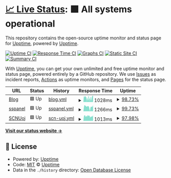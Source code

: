 # [📈 Live Status](https://demo.upptime.js.org): <!--live status--> **🟩 All systems operational**

This repository contains the open-source uptime monitor and status page for [Upptime](https://upptime.js.org), powered by [Upptime](https://github.com/upptime/upptime).

[![Uptime CI](https://github.com/M1saka10010/uptime/workflows/Uptime%20CI/badge.svg)](https://github.com/M1saka10010/uptime/actions?query=workflow%3A%22Uptime+CI%22)
[![Response Time CI](https://github.com/M1saka10010/uptime/workflows/Response%20Time%20CI/badge.svg)](https://github.com/M1saka10010/uptime/actions?query=workflow%3A%22Response+Time+CI%22)
[![Graphs CI](https://github.com/M1saka10010/uptime/workflows/Graphs%20CI/badge.svg)](https://github.com/M1saka10010/uptime/actions?query=workflow%3A%22Graphs+CI%22)
[![Static Site CI](https://github.com/M1saka10010/uptime/workflows/Static%20Site%20CI/badge.svg)](https://github.com/M1saka10010/uptime/actions?query=workflow%3A%22Static+Site+CI%22)
[![Summary CI](https://github.com/M1saka10010/uptime/workflows/Summary%20CI/badge.svg)](https://github.com/M1saka10010/uptime/actions?query=workflow%3A%22Summary+CI%22)

With [Upptime](https://upptime.js.org), you can get your own unlimited and free uptime monitor and status page, powered entirely by a GitHub repository. We use [Issues](https://github.com/upptime/upptime/issues) as incident reports, [Actions](https://github.com/M1saka10010/uptime/actions) as uptime monitors, and [Pages](https://demo.upptime.js.org) for the status page.

<!--start: status pages-->
<!-- This summary is generated by Upptime (https://github.com/upptime/upptime) -->
<!-- Do not edit this manually, your changes will be overwritten -->
<!-- prettier-ignore -->
| URL | Status | History | Response Time | Uptime |
| --- | ------ | ------- | ------------- | ------ |
| <img alt="" src="https://favicons.githubusercontent.com/www.hunyl.com" height="13"> [Blog](https://www.hunyl.com) | 🟩 Up | [blog.yml](https://github.com/M1saka10010/uptime/commits/HEAD/history/blog.yml) | <details><summary><img alt="Response time graph" src="./graphs/blog/response-time-week.png" height="20"> 1028ms</summary><br><a href="https://uptime.594144.xyz/history/blog"><img alt="Response time 1930" src="https://img.shields.io/endpoint?url=https%3A%2F%2Fraw.githubusercontent.com%2FM1saka10010%2Fuptime%2FHEAD%2Fapi%2Fblog%2Fresponse-time.json"></a><br><a href="https://uptime.594144.xyz/history/blog"><img alt="24-hour response time 908" src="https://img.shields.io/endpoint?url=https%3A%2F%2Fraw.githubusercontent.com%2FM1saka10010%2Fuptime%2FHEAD%2Fapi%2Fblog%2Fresponse-time-day.json"></a><br><a href="https://uptime.594144.xyz/history/blog"><img alt="7-day response time 1028" src="https://img.shields.io/endpoint?url=https%3A%2F%2Fraw.githubusercontent.com%2FM1saka10010%2Fuptime%2FHEAD%2Fapi%2Fblog%2Fresponse-time-week.json"></a><br><a href="https://uptime.594144.xyz/history/blog"><img alt="30-day response time 1499" src="https://img.shields.io/endpoint?url=https%3A%2F%2Fraw.githubusercontent.com%2FM1saka10010%2Fuptime%2FHEAD%2Fapi%2Fblog%2Fresponse-time-month.json"></a><br><a href="https://uptime.594144.xyz/history/blog"><img alt="1-year response time 1930" src="https://img.shields.io/endpoint?url=https%3A%2F%2Fraw.githubusercontent.com%2FM1saka10010%2Fuptime%2FHEAD%2Fapi%2Fblog%2Fresponse-time-year.json"></a></details> | <details><summary><a href="https://uptime.594144.xyz/history/blog">98.73%</a></summary><a href="https://uptime.594144.xyz/history/blog"><img alt="All-time uptime 99.90%" src="https://img.shields.io/endpoint?url=https%3A%2F%2Fraw.githubusercontent.com%2FM1saka10010%2Fuptime%2FHEAD%2Fapi%2Fblog%2Fuptime.json"></a><br><a href="https://uptime.594144.xyz/history/blog"><img alt="24-hour uptime 100.00%" src="https://img.shields.io/endpoint?url=https%3A%2F%2Fraw.githubusercontent.com%2FM1saka10010%2Fuptime%2FHEAD%2Fapi%2Fblog%2Fuptime-day.json"></a><br><a href="https://uptime.594144.xyz/history/blog"><img alt="7-day uptime 98.73%" src="https://img.shields.io/endpoint?url=https%3A%2F%2Fraw.githubusercontent.com%2FM1saka10010%2Fuptime%2FHEAD%2Fapi%2Fblog%2Fuptime-week.json"></a><br><a href="https://uptime.594144.xyz/history/blog"><img alt="30-day uptime 99.54%" src="https://img.shields.io/endpoint?url=https%3A%2F%2Fraw.githubusercontent.com%2FM1saka10010%2Fuptime%2FHEAD%2Fapi%2Fblog%2Fuptime-month.json"></a><br><a href="https://uptime.594144.xyz/history/blog"><img alt="1-year uptime 99.90%" src="https://img.shields.io/endpoint?url=https%3A%2F%2Fraw.githubusercontent.com%2FM1saka10010%2Fuptime%2FHEAD%2Fapi%2Fblog%2Fuptime-year.json"></a></details>
| <img alt="" src="https://favicons.githubusercontent.com/ss.168167.xyz" height="13"> [sspanel](https://ss.168167.xyz) | 🟩 Up | [sspanel.yml](https://github.com/M1saka10010/uptime/commits/HEAD/history/sspanel.yml) | <details><summary><img alt="Response time graph" src="./graphs/sspanel/response-time-week.png" height="20"> 1266ms</summary><br><a href="https://uptime.594144.xyz/history/sspanel"><img alt="Response time 1919" src="https://img.shields.io/endpoint?url=https%3A%2F%2Fraw.githubusercontent.com%2FM1saka10010%2Fuptime%2FHEAD%2Fapi%2Fsspanel%2Fresponse-time.json"></a><br><a href="https://uptime.594144.xyz/history/sspanel"><img alt="24-hour response time 1721" src="https://img.shields.io/endpoint?url=https%3A%2F%2Fraw.githubusercontent.com%2FM1saka10010%2Fuptime%2FHEAD%2Fapi%2Fsspanel%2Fresponse-time-day.json"></a><br><a href="https://uptime.594144.xyz/history/sspanel"><img alt="7-day response time 1266" src="https://img.shields.io/endpoint?url=https%3A%2F%2Fraw.githubusercontent.com%2FM1saka10010%2Fuptime%2FHEAD%2Fapi%2Fsspanel%2Fresponse-time-week.json"></a><br><a href="https://uptime.594144.xyz/history/sspanel"><img alt="30-day response time 1884" src="https://img.shields.io/endpoint?url=https%3A%2F%2Fraw.githubusercontent.com%2FM1saka10010%2Fuptime%2FHEAD%2Fapi%2Fsspanel%2Fresponse-time-month.json"></a><br><a href="https://uptime.594144.xyz/history/sspanel"><img alt="1-year response time 1919" src="https://img.shields.io/endpoint?url=https%3A%2F%2Fraw.githubusercontent.com%2FM1saka10010%2Fuptime%2FHEAD%2Fapi%2Fsspanel%2Fresponse-time-year.json"></a></details> | <details><summary><a href="https://uptime.594144.xyz/history/sspanel">99.73%</a></summary><a href="https://uptime.594144.xyz/history/sspanel"><img alt="All-time uptime 99.93%" src="https://img.shields.io/endpoint?url=https%3A%2F%2Fraw.githubusercontent.com%2FM1saka10010%2Fuptime%2FHEAD%2Fapi%2Fsspanel%2Fuptime.json"></a><br><a href="https://uptime.594144.xyz/history/sspanel"><img alt="24-hour uptime 100.00%" src="https://img.shields.io/endpoint?url=https%3A%2F%2Fraw.githubusercontent.com%2FM1saka10010%2Fuptime%2FHEAD%2Fapi%2Fsspanel%2Fuptime-day.json"></a><br><a href="https://uptime.594144.xyz/history/sspanel"><img alt="7-day uptime 99.73%" src="https://img.shields.io/endpoint?url=https%3A%2F%2Fraw.githubusercontent.com%2FM1saka10010%2Fuptime%2FHEAD%2Fapi%2Fsspanel%2Fuptime-week.json"></a><br><a href="https://uptime.594144.xyz/history/sspanel"><img alt="30-day uptime 99.83%" src="https://img.shields.io/endpoint?url=https%3A%2F%2Fraw.githubusercontent.com%2FM1saka10010%2Fuptime%2FHEAD%2Fapi%2Fsspanel%2Fuptime-month.json"></a><br><a href="https://uptime.594144.xyz/history/sspanel"><img alt="1-year uptime 99.93%" src="https://img.shields.io/endpoint?url=https%3A%2F%2Fraw.githubusercontent.com%2FM1saka10010%2Fuptime%2FHEAD%2Fapi%2Fsspanel%2Fuptime-year.json"></a></details>
| <img alt="" src="https://favicons.githubusercontent.com/oj.socoding.cn" height="13"> [SCNUoj](https://oj.socoding.cn) | 🟩 Up | [scn-uoj.yml](https://github.com/M1saka10010/uptime/commits/HEAD/history/scn-uoj.yml) | <details><summary><img alt="Response time graph" src="./graphs/scn-uoj/response-time-week.png" height="20"> 1013ms</summary><br><a href="https://uptime.594144.xyz/history/scn-uoj"><img alt="Response time 1137" src="https://img.shields.io/endpoint?url=https%3A%2F%2Fraw.githubusercontent.com%2FM1saka10010%2Fuptime%2FHEAD%2Fapi%2Fscn-uoj%2Fresponse-time.json"></a><br><a href="https://uptime.594144.xyz/history/scn-uoj"><img alt="24-hour response time 1300" src="https://img.shields.io/endpoint?url=https%3A%2F%2Fraw.githubusercontent.com%2FM1saka10010%2Fuptime%2FHEAD%2Fapi%2Fscn-uoj%2Fresponse-time-day.json"></a><br><a href="https://uptime.594144.xyz/history/scn-uoj"><img alt="7-day response time 1013" src="https://img.shields.io/endpoint?url=https%3A%2F%2Fraw.githubusercontent.com%2FM1saka10010%2Fuptime%2FHEAD%2Fapi%2Fscn-uoj%2Fresponse-time-week.json"></a><br><a href="https://uptime.594144.xyz/history/scn-uoj"><img alt="30-day response time 1042" src="https://img.shields.io/endpoint?url=https%3A%2F%2Fraw.githubusercontent.com%2FM1saka10010%2Fuptime%2FHEAD%2Fapi%2Fscn-uoj%2Fresponse-time-month.json"></a><br><a href="https://uptime.594144.xyz/history/scn-uoj"><img alt="1-year response time 1137" src="https://img.shields.io/endpoint?url=https%3A%2F%2Fraw.githubusercontent.com%2FM1saka10010%2Fuptime%2FHEAD%2Fapi%2Fscn-uoj%2Fresponse-time-year.json"></a></details> | <details><summary><a href="https://uptime.594144.xyz/history/scn-uoj">97.98%</a></summary><a href="https://uptime.594144.xyz/history/scn-uoj"><img alt="All-time uptime 83.13%" src="https://img.shields.io/endpoint?url=https%3A%2F%2Fraw.githubusercontent.com%2FM1saka10010%2Fuptime%2FHEAD%2Fapi%2Fscn-uoj%2Fuptime.json"></a><br><a href="https://uptime.594144.xyz/history/scn-uoj"><img alt="24-hour uptime 100.00%" src="https://img.shields.io/endpoint?url=https%3A%2F%2Fraw.githubusercontent.com%2FM1saka10010%2Fuptime%2FHEAD%2Fapi%2Fscn-uoj%2Fuptime-day.json"></a><br><a href="https://uptime.594144.xyz/history/scn-uoj"><img alt="7-day uptime 97.98%" src="https://img.shields.io/endpoint?url=https%3A%2F%2Fraw.githubusercontent.com%2FM1saka10010%2Fuptime%2FHEAD%2Fapi%2Fscn-uoj%2Fuptime-week.json"></a><br><a href="https://uptime.594144.xyz/history/scn-uoj"><img alt="30-day uptime 96.08%" src="https://img.shields.io/endpoint?url=https%3A%2F%2Fraw.githubusercontent.com%2FM1saka10010%2Fuptime%2FHEAD%2Fapi%2Fscn-uoj%2Fuptime-month.json"></a><br><a href="https://uptime.594144.xyz/history/scn-uoj"><img alt="1-year uptime 83.13%" src="https://img.shields.io/endpoint?url=https%3A%2F%2Fraw.githubusercontent.com%2FM1saka10010%2Fuptime%2FHEAD%2Fapi%2Fscn-uoj%2Fuptime-year.json"></a></details>

<!--end: status pages-->

[**Visit our status website →**](https://demo.upptime.js.org)

## 📄 License

- Powered by: [Upptime](https://github.com/upptime/upptime)
- Code: [MIT](./LICENSE) © [Upptime](https://upptime.js.org)
- Data in the `./history` directory: [Open Database License](https://opendatacommons.org/licenses/odbl/1-0/)
